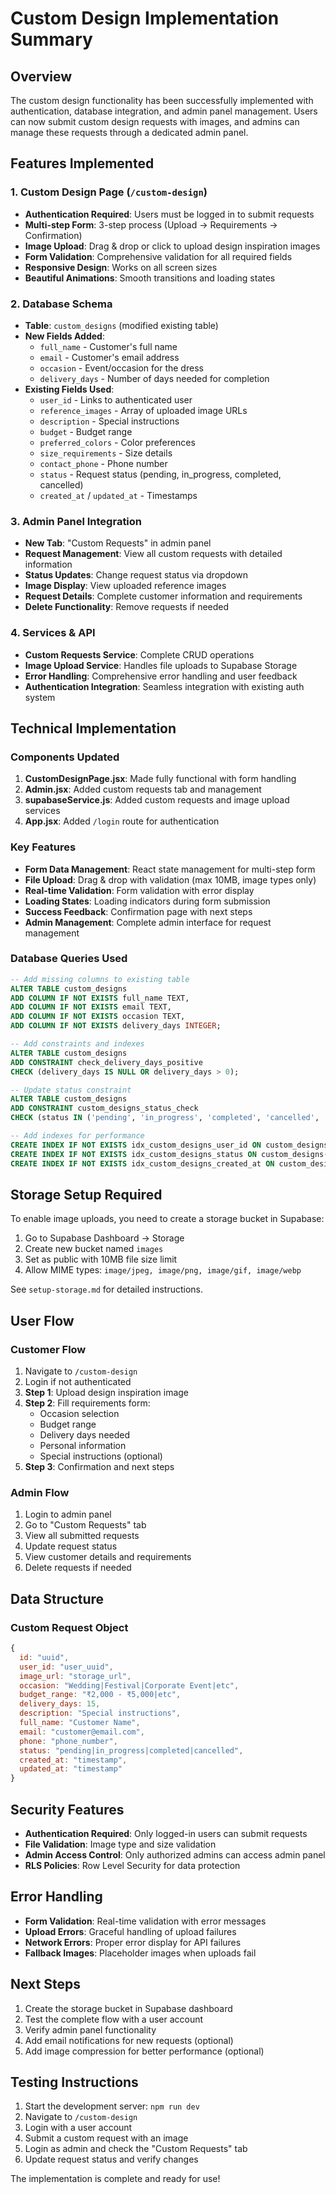 # Custom Design Implementation Summary

## Overview
The custom design functionality has been successfully implemented with authentication, database integration, and admin panel management. Users can now submit custom design requests with images, and admins can manage these requests through a dedicated admin panel.

## Features Implemented

### 1. Custom Design Page (`/custom-design`)
- **Authentication Required**: Users must be logged in to submit requests
- **Multi-step Form**: 3-step process (Upload → Requirements → Confirmation)
- **Image Upload**: Drag & drop or click to upload design inspiration images
- **Form Validation**: Comprehensive validation for all required fields
- **Responsive Design**: Works on all screen sizes
- **Beautiful Animations**: Smooth transitions and loading states

### 2. Database Schema
- **Table**: `custom_designs` (modified existing table)
- **New Fields Added**:
  - `full_name` - Customer's full name
  - `email` - Customer's email address
  - `occasion` - Event/occasion for the dress
  - `delivery_days` - Number of days needed for completion
- **Existing Fields Used**:
  - `user_id` - Links to authenticated user
  - `reference_images` - Array of uploaded image URLs
  - `description` - Special instructions
  - `budget` - Budget range
  - `preferred_colors` - Color preferences
  - `size_requirements` - Size details
  - `contact_phone` - Phone number
  - `status` - Request status (pending, in_progress, completed, cancelled)
  - `created_at` / `updated_at` - Timestamps

### 3. Admin Panel Integration
- **New Tab**: "Custom Requests" in admin panel
- **Request Management**: View all custom requests with detailed information
- **Status Updates**: Change request status via dropdown
- **Image Display**: View uploaded reference images
- **Request Details**: Complete customer information and requirements
- **Delete Functionality**: Remove requests if needed

### 4. Services & API
- **Custom Requests Service**: Complete CRUD operations
- **Image Upload Service**: Handles file uploads to Supabase Storage
- **Error Handling**: Comprehensive error handling and user feedback
- **Authentication Integration**: Seamless integration with existing auth system

## Technical Implementation

### Components Updated
1. **CustomDesignPage.jsx**: Made fully functional with form handling
2. **Admin.jsx**: Added custom requests tab and management
3. **supabaseService.js**: Added custom requests and image upload services
4. **App.jsx**: Added `/login` route for authentication

### Key Features
- **Form Data Management**: React state management for multi-step form
- **File Upload**: Drag & drop with validation (max 10MB, image types only)
- **Real-time Validation**: Form validation with error display
- **Loading States**: Loading indicators during form submission
- **Success Feedback**: Confirmation page with next steps
- **Admin Management**: Complete admin interface for request management

### Database Queries Used
```sql
-- Add missing columns to existing table
ALTER TABLE custom_designs 
ADD COLUMN IF NOT EXISTS full_name TEXT,
ADD COLUMN IF NOT EXISTS email TEXT,
ADD COLUMN IF NOT EXISTS occasion TEXT,
ADD COLUMN IF NOT EXISTS delivery_days INTEGER;

-- Add constraints and indexes
ALTER TABLE custom_designs 
ADD CONSTRAINT check_delivery_days_positive 
CHECK (delivery_days IS NULL OR delivery_days > 0);

-- Update status constraint
ALTER TABLE custom_designs 
ADD CONSTRAINT custom_designs_status_check 
CHECK (status IN ('pending', 'in_progress', 'completed', 'cancelled', 'approved', 'rejected'));

-- Add indexes for performance
CREATE INDEX IF NOT EXISTS idx_custom_designs_user_id ON custom_designs(user_id);
CREATE INDEX IF NOT EXISTS idx_custom_designs_status ON custom_designs(status);
CREATE INDEX IF NOT EXISTS idx_custom_designs_created_at ON custom_designs(created_at);
```

## Storage Setup Required
To enable image uploads, you need to create a storage bucket in Supabase:
1. Go to Supabase Dashboard → Storage
2. Create new bucket named `images`
3. Set as public with 10MB file size limit
4. Allow MIME types: `image/jpeg, image/png, image/gif, image/webp`

See `setup-storage.md` for detailed instructions.

## User Flow

### Customer Flow
1. Navigate to `/custom-design`
2. Login if not authenticated
3. **Step 1**: Upload design inspiration image
4. **Step 2**: Fill requirements form:
   - Occasion selection
   - Budget range
   - Delivery days needed
   - Personal information
   - Special instructions (optional)
5. **Step 3**: Confirmation and next steps

### Admin Flow
1. Login to admin panel
2. Go to "Custom Requests" tab
3. View all submitted requests
4. Update request status
5. View customer details and requirements
6. Delete requests if needed

## Data Structure

### Custom Request Object
```javascript
{
  id: "uuid",
  user_id: "user_uuid",
  image_url: "storage_url",
  occasion: "Wedding|Festival|Corporate Event|etc",
  budget_range: "₹2,000 - ₹5,000|etc",
  delivery_days: 15,
  description: "Special instructions",
  full_name: "Customer Name",
  email: "customer@email.com",
  phone: "phone_number",
  status: "pending|in_progress|completed|cancelled",
  created_at: "timestamp",
  updated_at: "timestamp"
}
```

## Security Features
- **Authentication Required**: Only logged-in users can submit requests
- **File Validation**: Image type and size validation
- **Admin Access Control**: Only authorized admins can access admin panel
- **RLS Policies**: Row Level Security for data protection

## Error Handling
- **Form Validation**: Real-time validation with error messages
- **Upload Errors**: Graceful handling of upload failures
- **Network Errors**: Proper error display for API failures
- **Fallback Images**: Placeholder images when uploads fail

## Next Steps
1. Create the storage bucket in Supabase dashboard
2. Test the complete flow with a user account
3. Verify admin panel functionality
4. Add email notifications for new requests (optional)
5. Add image compression for better performance (optional)

## Testing Instructions
1. Start the development server: `npm run dev`
2. Navigate to `/custom-design`
3. Login with a user account
4. Submit a custom request with an image
5. Login as admin and check the "Custom Requests" tab
6. Update request status and verify changes

The implementation is complete and ready for use! 